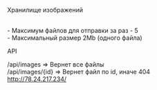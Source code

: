 <p>Хранилище изображений</p>
</br>
- Максимум файлов для отправки за раз - 5
</br>
- Максимальный размер 2Mb (одного файла)
</br>
<p>API</p>

/api/images => Вернет все файлы
</br>
/api/images/{id} => Вернет файл по id, иначе 404
</br>
http://78.24.217.234/
